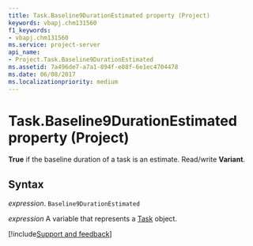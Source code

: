 ```yaml
---
title: Task.Baseline9DurationEstimated property (Project)
keywords: vbapj.chm131560
f1_keywords:
- vbapj.chm131560
ms.service: project-server
api_name:
- Project.Task.Baseline9DurationEstimated
ms.assetid: 7a496de7-a7a1-894f-e88f-6e1ec4704478
ms.date: 06/08/2017
ms.localizationpriority: medium
---
```



# Task.Baseline9DurationEstimated property (Project)

 **True** if the baseline duration of a task is an estimate. Read/write **Variant**.


## Syntax

_expression_. `Baseline9DurationEstimated`

_expression_ A variable that represents a [Task](./Project.Task.md) object.

[!include[Support and feedback](~/includes/feedback-boilerplate.md)]